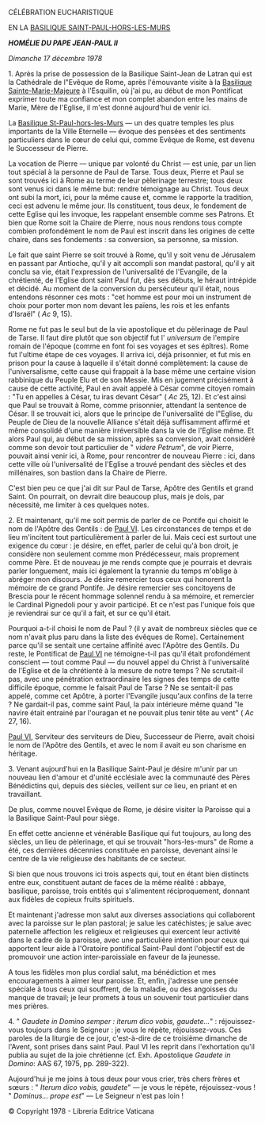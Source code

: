 CÉLÉBRATION EUCHARISTIQUE

EN LA [BASILIQUE SAINT-PAUL-HORS-LES-MURS](http://www.vatican.va/various/basiliche/san_paolo/index_fr.html)

***HOMÉLIE DU PAPE JEAN-PAUL II***

*Dimanche 17 décembre 1978*

1\. Après la prise de possession de la Basilique Saint-Jean de Latran qui est la Cathédrale de l"Evêque de Rome, après l'émouvante visite à la [Basilique Sainte-Marie-Majeure](http://www.vatican.va/various/basiliche/sm_maggiore/index_fr.html) à l'Esquilin, où j'ai pu, au début de mon Pontificat exprimer toute ma confiance et mon complet abandon entre les mains de Marie, Mère de l'Eglise, il m'est donné aujourd'hui de venir ici.

La [Basilique St-Paul-hors-les-Murs](http://www.vatican.va/various/basiliche/san_paolo/index_fr.html) — un des quatre temples les plus importants de la Ville Eternelle — évoque des pensées et des sentiments particuliers dans le cœur de celui qui, comme Evêque de Rome, est devenu le Successeur de Pierre.

La vocation de Pierre — unique par volonté du Christ — est unie, par un lien tout spécial à la personne de Paul de Tarse. Tous deux, Pierre et Paul se sont trouvés ici à Rome au terme de leur pèlerinage terrestre; tous deux sont venus ici dans le même but: rendre témoignage au Christ. Tous deux ont subi la mort, ici, pour la même cause et, comme le rapporte la tradition, ceci est advenu le même jour. Ils constituent, tous deux, le fondement de cette Eglise qui les invoque, les rappelant ensemble comme ses Patrons. Et bien que Rome soit la Chaire de Pierre, nous nous rendons tous compte combien profondément le nom de Paul est inscrit dans les origines de cette chaire, dans ses fondements : sa conversion, sa personne, sa mission.

Le fait que saint Pierre se soit trouvé à Rome, qu'il y soit venu de Jérusalem en passant par Antioche, qu'il y ait accompli son mandat pastoral, qu'il y ait conclu sa vie, était l'expression de l'universalité de l'Evangile, de la chrétienté, de l'Eglise dont saint Paul fut, dès ses débuts, le héraut intrépide et décidé. Au moment de la conversion du persécuteur qu'il était, nous entendons résonner ces mots : "cet homme est pour moi un instrument de choix pour porter mon nom devant les païens, les rois et les enfants d'Israël" ( *Ac* 9, 15).

Rome ne fut pas le seul but de la vie apostolique et du pèlerinage de Paul de Tarse. Il faut dire plutôt que son objectif fut l' *universum* de l'empire romain de l'époque (comme en font foi ses voyages et ses épîtres). Rome fut l'ultime étape de ces voyages. Il arriva ici, déjà prisonnier, et fut mis en prison pour la cause à laquelle il s'était donné complètement: la cause de l'universalisme, cette cause qui frappait à la base même une certaine vision rabbinique du Peuple Elu et de son Messie. Mis en jugement précisément à cause de cette activité, Paul en avait appelé à César comme citoyen romain : "Tu en appelles à César, tu iras devant César" ( *Ac* 25, 12). Et c'est ainsi que Paul se trouvait à Rome, comme prisonnier, attendant la sentence de César. Il se trouvait ici, alors que le principe de l'universalité de l"Eglise, du Peuple de Dieu de la nouvelle Alliance s'était déjà suffisamment affirmé et même consolidé d'une manière irréversible dans la vie de l'Eglise même. Et alors Paul qui, au début de sa mission, après sa conversion, avait considéré comme son devoir tout particulier de " *videre Petrum*", de voir Pierre, pouvait ainsi venir ici, à Rome, pour rencontrer de nouveau Pierre : ici, dans cette ville où l'universalité de l'Eglise a trouvé pendant des siècles et des millénaires, son bastion dans la Chaire de Pierre.

C'est bien peu ce que j'ai dit sur Paul de Tarse, Apôtre des Gentils et grand Saint. On pourrait, on devrait dire beaucoup plus, mais je dois, par nécessité, me limiter à ces quelques notes.

2. Et maintenant, qu'il me soit permis de parler de ce Pontife qui choisit le nom de l'Apôtre des Gentils : de [Paul VI](http://www.vatican.va/holy_father/paul_vi/index_fr.htm). Les circonstances de temps et de lieu m'incitent tout particulièrement à parler de lui. Mais ceci est surtout une exigence du cœur : je désire, en effet, parler de celui qu'à bon droit, je considère non seulement comme mon Prédécesseur, mais proprement comme Père. Et de nouveau je me rends compte que je pourrais et devrais parler longuement, mais ici également la tyrannie du temps m'oblige à abréger mon discours. Je désire remercier tous ceux qui honorent la mémoire de ce grand Pontife. Je désire remercier ses concitoyens de Brescia pour le récent hommage solennel rendu à sa mémoire, et remercier le Cardinal Pignedoli pour y avoir participé. Et ce n'est pas l'unique fois que je reviendrai sur ce qu'il a fait, et sur ce qu'il était.

Pourquoi a-t-il choisi le nom de Paul ? (il y avait de nombreux siècles que ce nom n'avait plus paru dans la liste des évêques de Rome). Certainement parce qu'il se sentait une certaine affinité avec l'Apôtre des Gentils. Du reste, le Pontificat de [Paul VI](http://www.vatican.va/holy_father/paul_vi/index_fr.htm) ne témoigne-t-il pas qu'il était profondément conscient — tout comme Paul — du nouvel appel du Christ à l'universalité de l'Eglise et de la chrétienté à la mesure de notre temps ? Ne scrutait-il pas, avec une pénétration extraordinaire les signes des temps de cette difficile époque, comme le faisait Paul de Tarse ? Ne se sentait-il pas appelé, comme cet Apôtre, à porter l'Evangile jusqu'aux confins de la terre ? Ne gardait-il pas, comme saint Paul, la paix intérieure même quand "le navire était entrainé par l'ouragan et ne pouvait plus tenir tête au vent" ( *Ac* 27, 16).

[Paul VI](http://www.vatican.va/holy_father/paul_vi/index_fr.htm), Serviteur des serviteurs de Dieu, Successeur de Pierre, avait choisi le nom de l'Apôtre des Gentils, et avec le nom il avait eu son charisme en héritage.

3\. Venant aujourd'hui en la Basilique Saint-Paul je désire m'unir par un nouveau lien d'amour et d'unité ecclésiale avec la communauté des Pères Bénédictins qui, depuis des siècles, veillent sur ce lieu, en priant et en travaillant.

De plus, comme nouvel Evêque de Rome, je désire visiter la Paroisse qui a la Basilique Saint-Paul pour siège.

En effet cette ancienne et vénérable Basilique qui fut toujours, au long des siècles, un lieu de pèlerinage, et qui se trouvait "hors-les-murs" de Rome a été, ces dernières décennies constituée en paroisse, devenant ainsi le centre de la vie religieuse des habitants de ce secteur.

Si bien que nous trouvons ici trois aspects qui, tout en étant bien distincts entre eux, constituent autant de faces de la même réalité : abbaye, basilique, paroisse, trois entités qui s'alimentent réciproquement, donnant aux fidèles de copieux fruits spirituels.

Et maintenant j'adresse mon salut aux diverses associations qui collaborent avec la paroisse sur le plan pastoral; je salue les catéchistes; je salue avec paternelle affection les religieux et religieuses qui exercent leur activité dans le cadre de la paroisse, avec une particulière intention pour ceux qui apportent leur aide à l'Oratoire pontifical Saint-Paul dont l'objectif est de promouvoir une action inter-paroissiale en faveur de la jeunesse.

A tous les fidèles mon plus cordial salut, ma bénédiction et mes encouragements à aimer leur paroisse. Et, enfin, j'adresse une pensée spéciale à tous ceux qui souffrent, de la maladie, ou des angoisses du manque de travail; je leur promets à tous un souvenir tout particulier dans mes prières.

4\. " *Gaudete in Domino semper : iterum dico vobis, gaudete...*" : réjouissez-vous toujours dans le Seigneur : je vous le répète, réjouissez-vous. Ces paroles de la liturgie de ce jour, c'est-à-dire de ce troisième dimanche de l'Avent, sont prises dans saint Paul. Paul VI les reprit dans l'exhortation qu'il publia au sujet de la joie chrétienne (cf. Exh. Apostolique *Gaudete in Domino*: AAS 67, 1975, pp. 289-322).

Aujourd'hui je me joins à tous deux pour vous crier, très chers frères et sœurs : " *Iterum dico vobis, gaudete*" — je vous le répète, réjouissez-vous ! " *Dominus... prope est*" — Le Seigneur n'est pas loin !

© Copyright 1978 - Libreria Editrice Vaticana